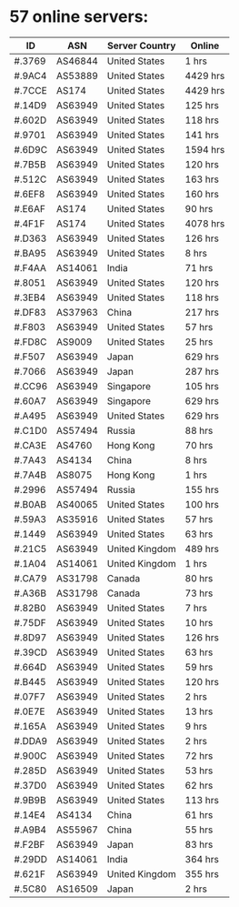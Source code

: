 # 57 online servers:

| ID | ASN | Server Country | Online |
| ------ | ------ | ------ | ------ |
| #.3769 | AS46844 | United States | 1 hrs |
| #.9AC4 | AS53889 | United States | 4429 hrs |
| #.7CCE | AS174 | United States | 4429 hrs |
| #.14D9 | AS63949 | United States | 125 hrs |
| #.602D | AS63949 | United States | 118 hrs |
| #.9701 | AS63949 | United States | 141 hrs |
| #.6D9C | AS63949 | United States | 1594 hrs |
| #.7B5B | AS63949 | United States | 120 hrs |
| #.512C | AS63949 | United States | 163 hrs |
| #.6EF8 | AS63949 | United States | 160 hrs |
| #.E6AF | AS174 | United States | 90 hrs |
| #.4F1F | AS174 | United States | 4078 hrs |
| #.D363 | AS63949 | United States | 126 hrs |
| #.BA95 | AS63949 | United States | 8 hrs |
| #.F4AA | AS14061 | India | 71 hrs |
| #.8051 | AS63949 | United States | 120 hrs |
| #.3EB4 | AS63949 | United States | 118 hrs |
| #.DF83 | AS37963 | China | 217 hrs |
| #.F803 | AS63949 | United States | 57 hrs |
| #.FD8C | AS9009 | United States | 25 hrs |
| #.F507 | AS63949 | Japan | 629 hrs |
| #.7066 | AS63949 | Japan | 287 hrs |
| #.CC96 | AS63949 | Singapore | 105 hrs |
| #.60A7 | AS63949 | Singapore | 629 hrs |
| #.A495 | AS63949 | United States | 629 hrs |
| #.C1D0 | AS57494 | Russia | 88 hrs |
| #.CA3E | AS4760 | Hong Kong | 70 hrs |
| #.7A43 | AS4134 | China | 8 hrs |
| #.7A4B | AS8075 | Hong Kong | 1 hrs |
| #.2996 | AS57494 | Russia | 155 hrs |
| #.B0AB | AS40065 | United States | 100 hrs |
| #.59A3 | AS35916 | United States | 57 hrs |
| #.1449 | AS63949 | United States | 63 hrs |
| #.21C5 | AS63949 | United Kingdom | 489 hrs |
| #.1A04 | AS14061 | United Kingdom | 1 hrs |
| #.CA79 | AS31798 | Canada | 80 hrs |
| #.A36B | AS31798 | Canada | 73 hrs |
| #.82B0 | AS63949 | United States | 7 hrs |
| #.75DF | AS63949 | United States | 10 hrs |
| #.8D97 | AS63949 | United States | 126 hrs |
| #.39CD | AS63949 | United States | 63 hrs |
| #.664D | AS63949 | United States | 59 hrs |
| #.B445 | AS63949 | United States | 120 hrs |
| #.07F7 | AS63949 | United States | 2 hrs |
| #.0E7E | AS63949 | United States | 13 hrs |
| #.165A | AS63949 | United States | 9 hrs |
| #.DDA9 | AS63949 | United States | 2 hrs |
| #.900C | AS63949 | United States | 72 hrs |
| #.285D | AS63949 | United States | 53 hrs |
| #.37D0 | AS63949 | United States | 62 hrs |
| #.9B9B | AS63949 | United States | 113 hrs |
| #.14E4 | AS4134 | China | 61 hrs |
| #.A9B4 | AS55967 | China | 55 hrs |
| #.F2BF | AS63949 | Japan | 83 hrs |
| #.29DD | AS14061 | India | 364 hrs |
| #.621F | AS63949 | United Kingdom | 355 hrs |
| #.5C80 | AS16509 | Japan | 2 hrs |

